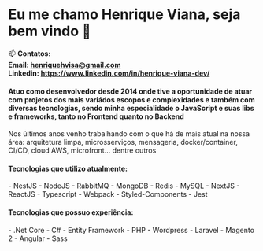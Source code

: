 <h1>Eu me chamo Henrique Viana, seja bem vindo 👋</h1>

📫 **Contatos:**
<br />**Email: henriquehvisa@gmail.com**
<br />**Linkedin: https://www.linkedin.com/in/henrique-viana-dev/**
  
<h4>Atuo como desenvolvedor desde 2014 onde tive a oportunidade de atuar com projetos dos mais variádos escopos e complexidades e também com diversas tecnologias, sendo minha especialidade o JavaScript e suas libs e frameworks, tanto no Frontend quanto no Backend</h4>

<p>Nos últimos anos venho trabalhando com o que há de mais atual na nossa área: arquitetura limpa, microsserviços, mensageria, docker/container, CI/CD, cloud AWS, microfront... dentre outros</p>

<h4 align="left">Tecnologias que utilizo atualmente:</h4>

<p>
  - NestJS
  - NodeJS
  - RabbitMQ
  - MongoDB
  - Redis
  - MySQL
  - NextJS
  - ReactJS
  - Typescript
  - Webpack
  - Styled-Components
  - Jest
</p>

<h4 align="left">Tecnologias que possuo experiência:</h4>

<p>
  - .Net Core
  - C#
  - Entity Framework
  - PHP
  - Wordpress
  - Laravel
  - Magento 2
  - Angular
  - Sass
</p>


